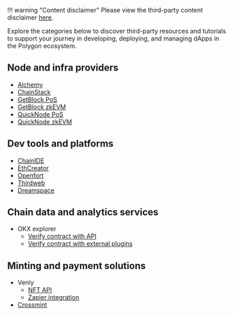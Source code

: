 !!! warning "Content disclaimer"
    Please view the third-party content disclaimer [here](https://github.com/0xPolygon/polygon-docs/blob/main/CONTENT_DISCLAIMER.md).

Explore the categories below to discover third-party resources and tutorials to support your journey in developing, deploying, and managing dApps in the Polygon ecosystem.

## Node and infra providers

- [Alchemy](https://www.alchemy.com/dapps/polygon-smart-contract-template)
- [ChainStack](https://docs.chainstack.com/docs/polygon-tooling)
- [GetBlock PoS](https://getblock.io/nodes/matic/)
- [GetBlock zkEVM](https://getblock.io/nodes/polygon-zkevm/)
- [QuickNode PoS](https://www.quicknode.com/docs/polygon)
- [QuickNode zkEVM](https://www.quicknode.com/docs/polygon-zkevm)

## Dev tools and platforms

- [ChainIDE](https://chainide.gitbook.io/chainide-english-1/ethereum-ide-1/6.-polygon-ide)
- [EthCreator](https://www.ethcreator.com/)
- [Openfort](https://openfort.xyz/docs)
- [Thirdweb](https://portal.thirdweb.com/contracts)
- [Dreamspace](https://dreamspace.xyz)
  
## Chain data and analytics services

- OKX explorer
    - [Verify contract with API](https://www.oklink.com/docs/en#on-chain-tools-contract-verification)
    - [Verify contract with external plugins](https://www.oklink.com/docs/en/#on-chain-tools-contract-verification-plugins)

## Minting and payment solutions

- Venly
    - [NFT API](https://docs.venly.io/docs/nft-api-getting-started)
    - [Zapier integration](https://docs.venly.io/docs/zapier-integration)
- [Crossmint](https://blog.crossmint.com/how-to-create-and-mint-nfts-on-polygon/)
